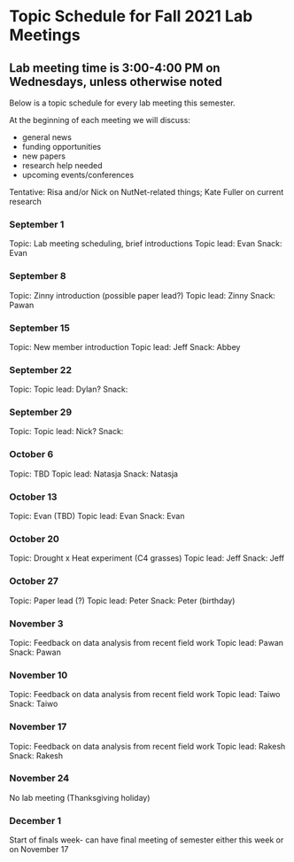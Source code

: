 # Topic Schedule for Fall 2021 Lab Meetings
## Lab meeting time is 3:00-4:00 PM on Wednesdays, unless otherwise noted
Below is a topic schedule for every lab meeting this semester.

At the beginning of each meeting we will discuss:
- general news
- funding opportunities
- new papers
- research help needed
- upcoming events/conferences

Tentative: Risa and/or Nick on NutNet-related things; Kate Fuller on current research

### September 1

Topic: Lab meeting scheduling, brief introductions
Topic lead: Evan
Snack: Evan

### September 8

Topic: Zinny introduction (possible paper lead?)
Topic lead: Zinny
Snack: Pawan

### September 15

Topic: New member introduction
Topic lead: Jeff
Snack: Abbey

### September 22

Topic:
Topic lead: Dylan?
Snack:

### September 29

Topic:
Topic lead: Nick?
Snack:

### October 6

Topic: TBD
Topic lead: Natasja
Snack: Natasja

### October 13

Topic: Evan (TBD)
Topic lead: Evan
Snack: Evan

### October 20

Topic: Drought x Heat experiment (C4 grasses)
Topic lead: Jeff
Snack: Jeff

### October 27

Topic: Paper lead (?)
Topic lead: Peter
Snack: Peter (birthday)

### November 3

Topic: Feedback on data analysis from recent field work
Topic lead: Pawan
Snack: Pawan

### November 10

Topic: Feedback on data analysis from recent field work
Topic lead: Taiwo
Snack: Taiwo

### November 17

Topic: Feedback on data analysis from recent field work
Topic lead: Rakesh
Snack: Rakesh

### November 24
No lab meeting (Thanksgiving holiday)

### December 1
Start of finals week- can have final meeting of semester either this week or on November 17
